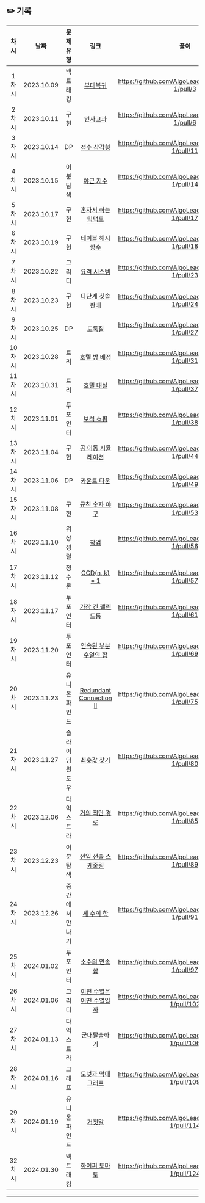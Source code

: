 ## ✏️ 기록   
| 차시 |    날짜    | 문제유형 | 링크 | 풀이 |
|:----:|:---------:|:----:|:-----:|:----:|
| 1차시 | 2023.10.09 |  백트래킹  | <a href="https://school.programmers.co.kr/learn/courses/30/lessons/132266">부대복귀</a> | https://github.com/AlgoLeadMe/AlgoLeadMe-1/pull/3 |
| 2차시 | 2023.10.11 |  구현  | <a href="https://school.programmers.co.kr/learn/courses/30/lessons/152995">인사고과</a> | https://github.com/AlgoLeadMe/AlgoLeadMe-1/pull/6 |
| 3차시 | 2023.10.14 |  DP  | <a href="https://school.programmers.co.kr/learn/courses/30/lessons/43105">정수 삼각형</a> | https://github.com/AlgoLeadMe/AlgoLeadMe-1/pull/11 |
| 4차시 | 2023.10.15 |  이분탐색  | <a href="https://school.programmers.co.kr/learn/courses/30/lessons/12927">야근 지수</a> | https://github.com/AlgoLeadMe/AlgoLeadMe-1/pull/14 |
| 5차시 | 2023.10.17 |  구현  | <a href="https://school.programmers.co.kr/learn/courses/30/lessons/160585">혼자서 하는 틱택토</a> | https://github.com/AlgoLeadMe/AlgoLeadMe-1/pull/17 |
| 6차시 | 2023.10.19 |  구현  | <a href="https://school.programmers.co.kr/learn/courses/30/lessons/147354">테이블 해시 함수</a> | https://github.com/AlgoLeadMe/AlgoLeadMe-1/pull/18 |
| 7차시 | 2023.10.22 |  그리디  | <a href="https://school.programmers.co.kr/learn/courses/30/lessons/181188">요격 시스템</a> | https://github.com/AlgoLeadMe/AlgoLeadMe-1/pull/23 |
| 8차시 | 2023.10.23 |  구현  | <a href="https://school.programmers.co.kr/learn/courses/30/lessons/77486">다단계 칫솔 판매</a> | https://github.com/AlgoLeadMe/AlgoLeadMe-1/pull/24 |
| 9차시 | 2023.10.25 |  DP  | <a href="https://school.programmers.co.kr/learn/courses/30/lessons/42897">도둑질</a> | https://github.com/AlgoLeadMe/AlgoLeadMe-1/pull/27 |
| 10차시 | 2023.10.28 |  트리  | <a href="https://school.programmers.co.kr/learn/courses/30/lessons/64063">호텔 방 배정</a> | https://github.com/AlgoLeadMe/AlgoLeadMe-1/pull/31 |
| 11차시 | 2023.10.31 |  트리  | <a href="https://school.programmers.co.kr/learn/courses/30/lessons/155651">호텔 대실</a> | https://github.com/AlgoLeadMe/AlgoLeadMe-1/pull/37 |
| 12차시 | 2023.11.01 |  투포인터  | <a href="https://school.programmers.co.kr/learn/courses/30/lessons/67258">보석 쇼핑</a> | https://github.com/AlgoLeadMe/AlgoLeadMe-1/pull/38 |
| 13차시 | 2023.11.04 |  구현  | <a href="https://school.programmers.co.kr/learn/courses/30/lessons/87391">공 이동 시뮬레이션</a> | https://github.com/AlgoLeadMe/AlgoLeadMe-1/pull/44 |
| 14차시 | 2023.11.06 |  DP  | <a href="https://school.programmers.co.kr/learn/courses/30/lessons/131129">카운트 다운</a> | https://github.com/AlgoLeadMe/AlgoLeadMe-1/pull/49 |
| 15차시 | 2023.11.08 |  구현  | <a href="https://level.goorm.io/exam/175928/%EA%B7%9C%EC%B9%99-%EC%88%AB%EC%9E%90-%EC%95%BC%EA%B5%AC/quiz/1">규칙 숫자 야구</a> | https://github.com/AlgoLeadMe/AlgoLeadMe-1/pull/53 |
| 16차시 | 2023.11.10 |  위상정렬  | <a href="https://www.acmicpc.net/problem/2056">작업</a> | https://github.com/AlgoLeadMe/AlgoLeadMe-1/pull/56 |
| 17차시 | 2023.11.12 |  정수론  | <a href="https://www.acmicpc.net/problem/11689">GCD(n, k) = 1</a> | https://github.com/AlgoLeadMe/AlgoLeadMe-1/pull/57 |
| 18차시 | 2023.11.17 |  투포인터  | <a href="https://school.programmers.co.kr/learn/courses/30/lessons/12904">가장 긴 팰린드롬</a> | https://github.com/AlgoLeadMe/AlgoLeadMe-1/pull/61 |
| 19차시 | 2023.11.20 |  투포인터  | <a href="https://school.programmers.co.kr/learn/courses/30/lessons/178870">연속된 부분 수열의 합</a> | https://github.com/AlgoLeadMe/AlgoLeadMe-1/pull/69 |
| 20차시 | 2023.11.23 |  유니온파인드  | <a href="https://leetcode.com/problems/redundant-connection-ii">Redundant Connection II</a> | https://github.com/AlgoLeadMe/AlgoLeadMe-1/pull/75 |
| 21차시 | 2023.11.27 |  슬라이딩윈도우  | <a href="https://www.acmicpc.net/problem/11003">최솟값 찾기</a> | https://github.com/AlgoLeadMe/AlgoLeadMe-1/pull/80 |
| 22차시 | 2023.12.06 |  다익스트라  | <a href="https://www.acmicpc.net/problem/5719">거의 최단 경로</a> | https://github.com/AlgoLeadMe/AlgoLeadMe-1/pull/85 |
| 23차시 | 2023.12.23 |  이분탐색  | <a href="https://school.programmers.co.kr/learn/courses/30/lessons/12920">선입 선출 스케줄링</a> | https://github.com/AlgoLeadMe/AlgoLeadMe-1/pull/89 |
| 24차시 | 2023.12.26 |  중간에서만나기  | <a href="https://www.acmicpc.net/problem/2295">세 수의 합</a> | https://github.com/AlgoLeadMe/AlgoLeadMe-1/pull/91 |
| 25차시 | 2024.01.02 |  투포인터  | <a href="https://www.acmicpc.net/problem/1644">소수의 연속합</a> | https://github.com/AlgoLeadMe/AlgoLeadMe-1/pull/97 |
| 26차시 | 2024.01.06 |  그리디  | <a href="https://www.acmicpc.net/problem/1898">이전 수열은 어떤 수열일까</a> | https://github.com/AlgoLeadMe/AlgoLeadMe-1/pull/102 |
| 27차시 | 2024.01.13 |  다익스트라  | <a href="https://www.acmicpc.net/problem/14948">군대탈출하기</a> | https://github.com/AlgoLeadMe/AlgoLeadMe-1/pull/106 |
| 28차시 | 2024.01.16 |  그래프  | <a href="https://school.programmers.co.kr/learn/courses/30/lessons/258711">도넛과 막대 그래프</a> | https://github.com/AlgoLeadMe/AlgoLeadMe-1/pull/109 |
| 29차시 | 2024.01.19 |  유니온파인드  | <a href="https://www.acmicpc.net/problem/1043">거짓말</a> | https://github.com/AlgoLeadMe/AlgoLeadMe-1/pull/114 |
| 32차시 | 2024.01.30 |  백트래킹  | <a href="https://www.acmicpc.net/problem/17114">하이퍼 토마토</a> | https://github.com/AlgoLeadMe/AlgoLeadMe-1/pull/124 |
---
